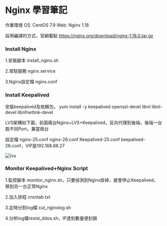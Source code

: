 # Nginx 學習筆記  

作業環境  OS: CentOS 7.9    Web: Nginx 1.18

採用編譯的方式，官網載點 https://nginx.org/download/nginx-1.18.0.tar.gz


### Install Nginx

1.安裝腳本 install_nginx.sh

2.常駐服務  nginx.service 

3.Nginx設定檔  nginx.conf



### Install Keepalived 

安裝keepalived及依賴包， yum install -y keepalived openssl-devel libnl libnl-devel  libnfnetlink-devel

LVS架構如下圖，前面兩台Nginx+LVS+Keepalived，反向代理到後端，後端一台跑不同Port，兼當兩台

設定檔 nginx-25.conf nginx-26.conf Keepalived-25.conf keepalived-26.conf，VIP是192.168.88.27 

![lvs](https://user-images.githubusercontent.com/37530440/185299345-e976f848-97b7-498a-a8de-d313720f8571.png)



### Monitor Keepalived+Nginx Script
    
1.監控腳本 monitor_nginx.sh，只要偵測到Nginx掛掉，變會停止Keepalived，移到另一台正常Nginx

2.加入排程 crontab.txt

3.定時分割log檔 cut_nginxlog.sh

4.分析log檔resist_ddos.sh，IP達到數量便封鎖 

